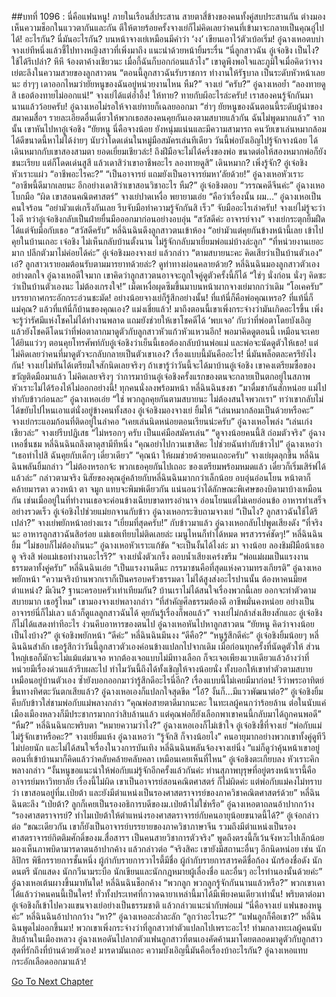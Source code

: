 ##บทที่ 1096 : นี่คือแฟนหนู!
ภายในเรือนสี่ประสาน
สายตาสี่ข้างของคนทั้งคู่สบประสานกัน ต่างมองเห็นความช็อกในแววตากันและกัน ตีให้ตายร้อยครั้งจางเย่ก็ไม่คิดเลยว่าคนที่เข้ามาจะกลายเป็นคุณอู๋ไปได้!
อะไรกัน?
นี่มันอะไรกัน?
บนหน้าจางเย่เหมือนมีคำว่า ‘งง’ เขียนเอาไว้ตัวเบ้อเริ่ม!
อู๋ฉางเหอตบบ่าจางเย่ทีหนึ่งแล้วชี้ไปทางหญิงสาวที่เพิ่งมาถึง แนะนำด้วยหน้ายิ้มระรื่น “นี่ลูกสาวฉัน อู๋เจ๋อชิง เป็นไง? ใช้ได้รึเปล่า? หึหึ จ้องตาค้างเชียวนะ เมื่อกี้ฉันก็บอกก่อนแล้วไง” เขาดูพึงพอใจและภูมิใจเมื่อคิดว่าจางเย่ตะลึงในความสวยของลูกสาวตน “ตอนนี้ลูกสาวฉันรับราชการ ทำงานให้รัฐบาล เป็นระดับหัวหน้าเลยนะ ฮ่าๆๆ เดาออกไหมว่ายัยหนูของฉันอยู่หน่วยงานไหน หืม?”
จางเย่ “ครับ?”
อู๋ฉางเหอย้ำ “ลองทายดูสิ เธอต้องทายไม่ออกแน่!”
จางเย่ได้แต่อ้ำอึ้ง!
ให้ทาย?
ทายกับผีอะไรล่ะครับ!
เราสองคนรู้จักกันมานานแล้วว้อยครับ!
อู๋ฉางเหอไม่รอให้จางเย่ทายก็เฉลยออกมา “ฮ่าๆ ยัยหนูของฉันตอนนี้ระดับผู้นำของสมาคมสื่อฯ รายละเอียดอื่นเดี๋ยวให้พวกเธอสองคนคุยกันเองตามสบายแล้วกัน ฉันไม่พูดมากแล้ว” จากนั้น เขาหันไปหาอู๋เจ๋อชิง “ยัยหนู นี่คือจางน้อย ยังหนุ่มแน่นและมีความสามารถ คนวัยเขาเล่นหมากล้อมได้ดีขนาดนี้หาไม่ได้ง่ายๆ นับว่าโดดเด่นในหมู่มือสมัครเล่นทีเดียว วันนี้พ่อบังเอิญไปรู้จักจางน้อย ได้เดินหมากกับเขาสองสามตา ยอดเยี่ยมเชียวล่ะ! ถึงฝีมือจะไม่ได้ครึ่งของพ่อ ขนาดต่อให้สองหมากพ่อก็ยังชนะเรียบ แต่ก็โดดเด่นสูสี แล้วเดาสิว่าเขาอาชีพอะไร ลองทายดูสิ”
เดินหมาก?
เพิ่งรู้จัก?
อู๋เจ๋อชิงหัวเราะแผ่ว “อาชีพอะไรคะ?”
“เป็นอาจารย์ แถมยังเป็นอาจารย์มหา’ลัยด้วย!” อู๋ฉางเหอหัวเราะ “อาชีพนี้ดีมากเลยนะ อีกอย่างเดาสิว่าเขาสอนวิชาอะไร หืม?”
อู๋เจ๋อชิงตอบ “วรรณคดีจีนค่ะ”
อู๋ฉางเหอโบกมือ “ผิด เขาสอนคณิตศาสตร์”
จางเย่ปาดเหงื่อ พยายามเอ่ย “คือว่าเรื่องนั้น ผม…”
อู๋ฉางเหอเป็นคนใจร้อน “อย่ามัวแต่เกร็งกันเลย รีบจับมือทำความรู้จักกันสิ เร็ว”
จับมืออะไรเล่าครับ!
จางเย่ไม่รู้จะว่าไงดี
ทว่าอู๋เจ๋อชิงกลับเป็นฝ่ายยื่นมือออกมาก่อนอย่างอบอุ่น “สวัสดีค่ะ อาจารย์จาง”
จางเย่กระตุกยิ้มฝืด ได้แต่จับมือกับเธอ “สวัสดีครับ”
หลี่ฉินฉินดึงลูกสาวตนเข้าห้อง “อย่ามัวแต่คุยกันข้างหน้านี้เลย เข้าไปคุยในบ้านเถอะ เจ๋อชิง ไม่เห็นกลับบ้านตั้งนาน ไม่รู้จักกลับมาเยี่ยมพ่อแม่บ้างล่ะลูก”
“ที่หน่วยงานเยอะมาก ปลีกตัวมาไม่ค่อยได้ค่ะ” อู๋เจ๋อชิงมองจางเย่ แล้วกล่าว “ตามสบายนะคะ คิดเสียว่าเป็นบ้านตัวเอง”
เอ๋?
ลูกสาวเรายอมต้อนรับตามมารยาทด้วยล่ะ?
ดูท่าทางผ่อนคลายด้วย?
หลี่ฉินฉินมองลูกสาวตัวเองอย่างตกใจ
อู๋ฉางเหอดีใจมาก เขาคิดว่าลูกสาวตนอาจจะถูกใจคู่ดูตัวครั้งนี้ก็ได้ “ใช่ๆ นั่งก่อน นั่งๆ คิดซะว่าเป็นบ้านตัวเองนะ ไม่ต้องเกรงใจ!”
เม็ดเหงื่อผุดซึมขึ้นมาบนหน้าผากจางเย่มากกว่าเดิม “โอเคครับ”
บรรยากาศกระอักกระอ่วนชะมัด!
อย่างน้อยจางเย่ก็รู้สึกอย่างนั้น!
ที่แท้นี่ก็คือพ่อคุณเหรอ?
ที่แท้นี่ก็แม่คุณ?
แล้วที่แท้นี่ก็บ้านของคุณเอง?
แม่งเชี่ยแล้ว!
มาถึงตอนนี้เขาเพิ่งกระจ่างว่ามันเกิดอะไรขึ้น เพิ่งจะรู้ว่ารัศมีแห่งโชคไม่ได้ทำงานพลาด แถมยังช่วยให้เขาโชคดีได้ ‘พบเจอ’ กับว่าที่พ่อตาโดยบังเอิญ แล้วยังโชคดีโดนว่าที่พ่อตาลากมาดูตัวกับลูกสาวหัวแก้วหัวแหวนอีก! พอมาคิดดูตอนนี้ เหมือนจะเคยได้ยินแว่วๆ ตอนคุยโทรศัพท์กับอู๋เจ๋อชิงว่าเย็นนี้เธอต้องกลับบ้านพ่อแม่ และพ่อจะนัดดูตัวให้เธอ! แต่ไม่คิดเลยว่าคนที่มาดูตัวจะกลับกลายเป็นตัวเขาเอง? เรื่องแบบนี้มันคืออะไร! นี่มันพล็อตละครรึยังไงกัน!
จางเย่ไม่ทันได้เตรียมใจสักนิดเลยจริงๆ ถ้าเขารู้ว่าวันนี้จะได้มาบ้านอู๋เจ๋อชิง เขาคงเตรียมซื้อของขวัญติดมือมาแล้ว ไม่คิดเลยจริงๆ ว่าการมาบ้านอู๋เจ๋อชิงครั้งแรกของตนจะกลายเป็นตกอยู่ในสภาพหัวเราะไม่ได้ร้องไห้ไม่ออกอย่างนี้!
ทุกคนนั่งลงพร้อมหน้า
หลี่ฉินฉินชงชา “มาดื่มชากันสักหน่อย แม่ไปทำกับข้าวก่อนละ”
อู๋ฉางเหอเอ่ย “ใช่ พวกลูกคุยกันตามสบายนะ ไม่ต้องสนใจพวกเรา” ทว่าเขากลับไม่ได้ขยับไปไหนเอาแต่นั่งอยู่ข้างคนทั้งสอง
อู๋เจ๋อชิงมองจางเย่ ยิ้มให้ “เล่นหมากล้อมเป็นด้วยหรือคะ”
จางเย่กระแอมก้อนที่ติดอยู่ในลำคอ “เคยเล่นนิดหน่อยตอนเรียนน่ะครับ”
อู๋ฉางเหอโพล่ง “เล่นเก่งเชียวล่ะ”
จางเย่รีบปฏิเสธ “ไม่หรอกๆ ครับ เป็นแค่มือสมัครเล่น”
“ดูจางน้อยคนนี้สิ ถ่อมตัวจริง” อู๋ฉางเหอชื่นชม
หลี่ฉินฉินถลึงตาดุสามีทีหนึ่ง “คุณอย่าไปกวนเขาสิคะ ไปช่วยฉันทำกับข้าวไป”
อู๋ฉางเหอว่า “เธอทำไปสิ ฉันคุยกับเด็กๆ เดี๋ยวเดียว”
“คุณน้า ให้ผมช่วยด้วยคนเถอะครับ” จางเย่ผุดลุกขึ้น
หลี่ฉินฉินพลันยิ้มกล่าว “ไม่ต้องหรอกจ้ะ พวกเธอคุยกันไปเถอะ ของเตรียมพร้อมหมดแล้ว เดี๋ยวก็เริ่มเสิร์ฟได้แล้วล่ะ”
กล่าวตามจริง นิสัยของคุณอู๋คล้ายกับหลี่ฉินฉินมากกว่าเล็กน้อย อบอุ่นอ่อนโยน หน้าตาก็คล้ายมารดา ดวงหน้า ตา จมูก แทบจะพิมพ์เดียวกัน แน่นอนว่าได้ลักษณะพิเศษของบิดามาบ้างเหมือนกัน เช่นเมื่ออยู่ในที่ทำงานเธอจะค่อนข้างเฉียบขาดทรงอำนาจ อ่อนโยนแต่ไม่เคยอ่อนข้อ
อาหารทำเสร็จอย่างรวดเร็ว
อู๋เจ๋อชิงไปช่วยแม่ยกจานกับข้าว
อู๋ฉางเหอกระซิบถามจางเย่ “เป็นไง? ลูกสาวฉันใช้ได้รึเปล่า?”
จางเย่พยักหน้าอย่างแรง “เยี่ยมที่สุดครับ!”
กับข้าวมาแล้ว
อู๋ฉางเหอกลับไปพูดเสียงดัง “ที่จริงนะ อาหารลูกสาวฉันสิอร่อย แม่เธอเทียบไม่ติดเลยล่ะ เมนูไหนก็ทำได้หมด พรสวรรค์ชัดๆ!”
หลี่ฉินฉินยิ้ม “ไม่ชอบก็ไม่ต้องกินนะ”
อู๋ฉางเหอหัวเราะแก้ขัด “จะเป็นงั้นได้ไงล่ะ มา จางน้อย ลองชิมฝีมือน้าเธอดู จริงสิ พ่อแม่เธอทำงานอะไรรึ?”
จางเย่นั่งตัวเกร็ง ตอบน้ำเสียงเคร่งขรึม “พ่อแม่ผมเป็นแรงงานธรรมดาทั้งคู่ครับ”
หลี่ฉินฉินเอ่ย “เป็นแรงงานดีนะ กรรมาชนคือที่สุดแห่งความทรงเกียรติ”
อู๋ฉางเหอพยักหน้า “ความจริงบ้านพวกเราก็เป็นครอบครัวธรรมดา ไม่ได้สูงส่งอะไรปานนั้น ต้องหาคนมียศตำแหน่ง? มีเงิน? ฐานะครอบครัวเท่าเทียมกัน? บ้านเราไม่ได้สนใจเรื่องพวกนี้เลย ออกจะทำตัวตามสบายมาก เธอรู้ไหม” เขามองจางเย่พลางกล่าว “ที่สำคัญศีลธรรมต้องดี อาชีพมั่นคงหน่อย อย่างเป็นอาจารย์นี่ก็ไม่เลว แล้วก็ดูแลลูกสาวฉันได้ คุยกันรู้เรื่องก็พอแล้ว”
จางเย่ไม่กล้าส่งเสียงสักแอะ
อู๋เจ๋อชิงก็ไม่ได้แสดงท่าทีอะไร ง่วนคีบอาหารของตนไป
อู๋ฉางเหอหันไปหาลูกสาวตน “ยัยหนู คิดว่าจางน้อยเป็นไงบ้าง?”
อู๋เจ๋อชิงพยักหน้า “ดีค่ะ”
หลี่ฉินฉินมึนงง “ดีคือ?”
“หนูรู้สึกดีค่ะ” อู๋เจ๋อชิงยิ้มน้อยๆ
หลี่ฉินฉินสำลัก เธอรู้สึกว่าวันนี้ลูกสาวตัวเองค่อนข้างแปลกไปจากเดิม เมื่อก่อนทุกครั้งที่นัดดูตัวให้ ส่วนใหญ่เธอก็มักจะไม่แม้แต่มาเจอ หากต้องเจอแบบไม่มีทางเลือก ก็จะเจอเพียงแวบเดียวแล้วอ้างว่าที่หน่วยมีเรื่องด่วนแล้วรีบผละไป ทำไมวันนี้ถึงได้ทั้งเชิญให้จางน้อยนั่ง ทั้งบอกให้เขาทำตัวตามสบายเหมือนอยู่บ้านตัวเอง ซ้ำยังบอกออกมาว่ารู้สึกดีอะไรนี่อีก? เรื่องแบบนี้ไม่เคยมีมาก่อน! รึว่าพระอาทิตย์ขึ้นทางทิศตะวันตกเสียแล้ว?
อู๋ฉางเหอเองก็แปลกใจสุดขีด “โอ้? งั้นก็...มีแววพัฒนาต่อ?”
อู๋เจ๋อชิงยิ้ม คีบกับข้าวใส่ชามพ่อกับแม่พลางกล่าว “คุณพ่อสายตาดีมากนะคะ ในทะเลผู้คนกว่าร้อยล้าน ต่อในนับแค่เมืองเมืองหลวงก็มีประชากรมากกว่าสิบล้านแล้ว แต่คุณพ่อก็ยังเลือกพาเขาคนนี้กลับมาได้ถูกคนพอดี”
“หืม?” หลี่ฉินฉินกะพริบตา
“หมายความว่าไง?” อู๋ฉางเหอเองก็ไม่เข้าใจ
อู๋เจ๋อชิงชี้ที่จางเย่ “พ่อกับแม่ไม่รู้จักเขาหรือคะ?”
จางเย่ยิ้มแห้ง
อู๋ฉางเหอว่า “รู้จักสิ ก็จางน้อยไง”
คนอายุมากอย่างพวกเขาทั้งคู่ดูทีวีไม่บ่อยนัก และไม่ได้สนใจเรื่องในวงการบันเทิง
หลี่ฉินฉินพลันจ้องจางเย่นิ่ง “แม่ก็ดูว่าคุ้นหน้าเขาอยู่ ตอนที่เข้าบ้านมาก็คิดแล้วว่าคลับคล้ายคลับคลา เหมือนเคยเห็นที่ไหน”
อู๋เจ๋อชิงตะเกียบลง หัวเราะคิกพลางกล่าว “งั้นหนูขอแนะนำให้พ่อกับแม่รู้จักอีกครั้งแล้วกันค่ะ ท่านสุภาพบุรุษที่อยู่ตรงหน้าเรานี้คืออาจารย์มหาวิทยาลัย เรื่องนี้ไม่ผิด เขาเป็นอาจารย์สอนคณิตศาสตร์ ก็ไม่ผิดค่ะ แต่พ่อกับแม่คงไม่ทราบว่า เขาสอนอยู่ที่ม.เป่ยต้า และยังมีตำแหน่งเป็นรองศาสตราจารย์ของภาควิชาคณิตศาสตร์ด้วย”
หลี่ฉินฉินตะลึง “เป่ยต้า? ลูกก็เคยเป็นรองอธิการบดีของม.เป่ยต้าไม่ใช่หรือ”
อู๋ฉางเหอตาถลนอ้าปากกว้าง “รองศาสตราจารย์? ทำไมเป่ยต้าให้ตำแหน่งรองศาสตราจารย์กับคนอายุน้อยขนาดนี้ได้?”
อู๋เจ๋อกล่าวต่อ “ขณะเดียวกัน เขาก็ยังเป็นอาจารย์บรรยายของภาควิชาภาษาจีน รวมถึงมีตำแหน่งเป็นรองศาสตราจารย์กิตติมศักดิ์ของม.สื่อสารฯ เป็นคนสายวิชาการตัวจริง” พูดถึงตรงนี้ก็เว้นจังหวะไปเล็กน้อย มองเห็นภาพบิดามารดาตนอ้าปากค้าง แล้วกล่าวต่อ “จริงสิคะ เขายังมีสถานะอื่นๆ อีกนิดหน่อย เช่น นักลิปิกร พิธีกรรายการชั้นหนึ่ง ผู้กำกับรายการวาไรตี้มีชื่อ ผู้กำกับรายการสารคดีชื่อก้อง นักร้องชื่อดัง นักดนตรี นักแสดง นักกวีนามระบือ นักเขียนและนักกฎหมายผู้เลื่องชื่อ และอื่นๆ อะไรทำนองนั้นด้วยค่ะ”
อู๋ฉางเหอเต้นผางขึ้นมาทันใด!
หลี่ฉินฉินช็อกค้าง “พวกลูก พวกลูกรู้จักกันนานแล้วหรือ?”
พวกเขาเดาได้แล้วว่าคนคนนี้เป็นใคร!
ทั่วทั้งประเทศที่กวาดฉายาเหล่านี้มาได้มีเพียงคนเดียวเท่านั้น!
พริบตาต่อมา อู๋เจ๋อชิงก็เข้าไปควงแขนจางเย่อย่างเป็นธรรมชาติ แล้วกล่าวแนะนำกับพ่อแม่ “นี่คือจางเย่ แฟนของหนูค่ะ”
หลี่ฉินฉินอ้าปากกว้าง “หา?”
อู๋ฉางเหอละล่ำละลัก “ลูกว่าอะไรนะ?”
“แฟนลูกก็คือเขา?” หลี่ฉินฉินพูดไม่ออกขึ้นมา!
พวกเขาเพิ่งกระจ่างว่าที่ลูกสาวทำตัวแปลกไปเพราะอะไร! ท่ามกลางทะเลผู้คนนับสิบล้านในเมืองหลวง อู๋ฉางเหอดันไปลากตัวแฟนลูกสาวที่ตนเองคัดค้านมาโดยตลอดมาดูตัวกับลูกสาวสุดที่รักถึงที่บ้านด้วยตัวเอง! มารดามันเถอะ ความบังเอิญนี้มันคือเรื่องบ้าอะไรกัน?
อู๋ฉางเหอแทบกระอักเลือดออกมาแล้ว!
 
 


[Go To Next Chapter]( ./197.md)